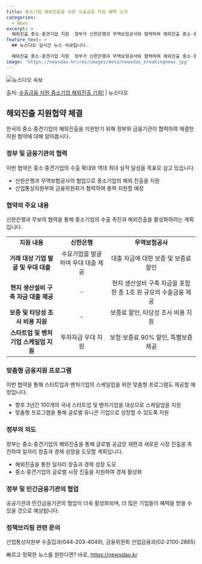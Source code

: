 ```yaml
---
title: 중소기업 해외진출을 위한 수출금융 지원 혜택 소개
categories:
  - News
excerpt: >
  해외진출 중소·중견기업 지원  정부가 신한은행과 무역보험공사와 협력하여 해외진출 중소·중견기업에 1조 원 규…
feature_text: >
  ## 뉴스다오 실시간 뉴스 속보입니다.

  해외진출 중소·중견기업 지원  정부가 신한은행과 무역보험공사와 협력하여 해외진출 중소·중견기업에 1조 원 규…
image: 'https://newsdao.kr/res/images/meta/newsdao_breakingnews.jpg'
---
```


![뉴스다오 속보](https://newsdao.kr/res/images/meta/newsdao_breakingnews.jpg)

<p>출처: <a href="https://newsdao.kr/4272" rel="dofollow">수출금융 지원 중소기업 해외진출 기회!</a> | 뉴스다오</p>

<h2 data-ke-size="size26">해외진출 지원협약 체결</h2>
<p data-ke-size="size16">한국의 중소·중견기업이 해외진출을 지원받기 위해 정부와 금융기관이 협력하여 체결한 지원 협약에 대해 알아봅시다.</p>

<h3>정부 및 금융기관의 협력</h3>
<p data-ke-size="size16">이번 협약은 중소·중견기업의 수출 확대와 역대 최대 실적 달성을 목표로 삼고 있습니다.</p>
<ul>
  <li>신한은행과 무역보험공사의 협업으로 중소기업의 해외 진출을 지원</li>
  <li>산업통상자원부와 금융위원회가 협력하여 총력 지원할 예정</li>
</ul>

<h3>협약의 주요 내용</h3>
<p data-ke-size="size16">신한은행과 무보의 협력을 통해 중소기업의 수출 촉진과 해외진출을 활성화하려는 계획입니다.</p>
<table>
  <tr>
    <td style="text-align: center; height: 17px;"><b>지원 내용</b></td>
    <td style="text-align: center; height: 17px;"><b>신한은행</b></td>
    <td style="text-align: center; height: 17px;"><b>무역보험공사</b></td>
  </tr>
  <tr>
    <td style="text-align: center; height: 17px;"><b>거래 대상 기업 발굴 및 우대 대출</b></td>
    <td style="text-align: center; height: 17px;">수요기업을 발굴하여 우대 대출 제공</td>
    <td style="text-align: center; height: 17px;">대출 자금에 대한 보증 및 보증료 할인</td>
  </tr>
  <tr>
    <td style="text-align: center; height: 17px;"><b>현지 생산설비 구축 자금 대출 제공</b></td>
    <td style="text-align: center; height: 17px;">-</td>
    <td style="text-align: center; height: 17px;">현지 생산설비 구축 자금을 포함한 총 1조 원 규모의 수출금융 제공</td>
  </tr>
  <tr>
    <td style="text-align: center; height: 17px;"><b>보증 및 타당성 조사 비용 지원</b></td>
    <td style="text-align: center; height: 17px;">-</td>
    <td style="text-align: center; height: 17px;">보증료 할인, 타당성 조사 비용 지원</td>
  </tr>
  <tr>
    <td style="text-align: center; height: 17px;"><b>스타트업 및 벤처기업 스케일업 지원</b></td>
    <td style="text-align: center; height: 17px;">투자자금 우대 지원</td>
    <td style="text-align: center; height: 17px;">보험·보증료 90% 할인, 특별보증 제공</td>
  </tr>
</table>

<h3>맞춤형 금융지원 프로그램</h3>
<p data-ke-size="size16">이번 협약을 통해 스타트업과 벤처기업의 스케일업을 위한 맞춤형 프로그램도 제공할 예정입니다.</p>
<ul>
  <li>향후 3년간 100개의 국내 스타트업 및 벤처기업을 대상으로 스케일업을 지원</li>
  <li>맞춤형 프로그램을 통해 글로벌 유니콘 기업으로 성장할 수 있도록 지원</li>
</ul>

<h3>정부의 의도</h3>
<p data-ke-size="size16">정부는 중소·중견기업의 해외진출을 통해 글로벌 공급망 재편과 새로운 시장 진출을 촉진하여 일자리 창출과 경제 성장을 도모할 계획입니다.</p>
<ul>
  <li>해외진출을 통한 일자리 창출과 경제 성장 도모</li>
  <li>중소·중견기업의 글로벌 시장 진출을 지원하여 경제 활성화</li>
</ul>

<h3>정부 및 민간금융기관의 협업</h3>
<p data-ke-size="size16">공공기관과 민간금융기관의 협업이 더욱 활성화되며, 더 많은 기업들이 혜택을 받을 수 있을 것으로 예상됩니다.</p>

<h3>정책브리핑 관련 문의</h3>
<p data-ke-size="size16">산업통상자원부 수출입과(044-203-4049), 금융위원회 산업금융과(02-2100-2865)</p>
<p data-ke-size="size16"></p> 

빠르고 정확한 뉴스를 원한다면? 바로, <a href="https://newsdao.kr" rel="dofollow">https://newsdao.kr</a>


